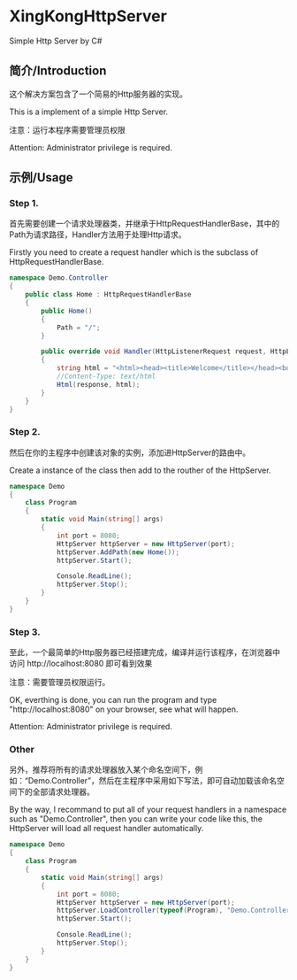 # XingKongHttpServer
Simple Http Server by C#
## 简介/Introduction
这个解决方案包含了一个简易的Http服务器的实现。

This is a implement of a simple Http Server.

注意：运行本程序需要管理员权限

Attention: Administrator privilege is required.

## 示例/Usage
### Step 1.

首先需要创建一个请求处理器类，并继承于HttpRequestHandlerBase，其中的Path为请求路径，Handler方法用于处理Http请求。

Firstly you need to create a request handler which is the subclass of HttpRequestHandlerBase.

```C#
namespace Demo.Controller
{
    public class Home : HttpRequestHandlerBase
    {
        public Home()
        {
            Path = "/";
        }

        public override void Handler(HttpListenerRequest request, HttpListenerResponse response)
        {
            string html = "<html><head><title>Welcome</title></head><body>Welcome to XingKongHttpServer</body></html>";
            //Content-Type: text/html
            Html(response, html);
        }
    }
}
```

### Step 2.

然后在你的主程序中创建该对象的实例，添加进HttpServer的路由中。

Create a instance of the class then add to the routher of the HttpServer.

```C#
namespace Demo
{
    class Program
    {
        static void Main(string[] args)
        {
            int port = 8080;
            HttpServer httpServer = new HttpServer(port);
            httpServer.AddPath(new Home());
            httpServer.Start();

            Console.ReadLine();
            httpServer.Stop();
        }
    }
}
```

### Step 3.

至此，一个最简单的Http服务器已经搭建完成，编译并运行该程序，在浏览器中访问 http://localhost:8080 即可看到效果

注意：需要管理员权限运行。

OK, everthing is done, you can run the program and type "http://localhost:8080" on your browser, see what will happen.

Attention: Administrator privilege is required.

### Other

另外，推荐将所有的请求处理器放入某个命名空间下，例如：“Demo.Controller”，然后在主程序中采用如下写法，即可自动加载该命名空间下的全部请求处理器。

By the way, I recommand to put all of your request handlers in a namespace such as "Demo.Controller", then you can write your code like this, the HttpServer will load all request handler automatically.

```C#
namespace Demo
{
    class Program
    {
        static void Main(string[] args)
        {
            int port = 8080;
            HttpServer httpServer = new HttpServer(port);
            httpServer.LoadController(typeof(Program), "Demo.Controller");
            httpServer.Start();

            Console.ReadLine();
            httpServer.Stop();
        }
    }
}

```
